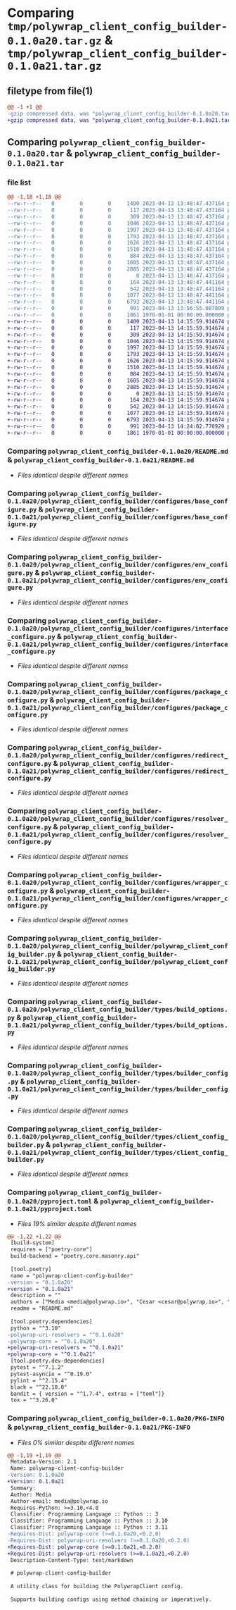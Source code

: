 # Comparing `tmp/polywrap_client_config_builder-0.1.0a20.tar.gz` & `tmp/polywrap_client_config_builder-0.1.0a21.tar.gz`

## filetype from file(1)

```diff
@@ -1 +1 @@
-gzip compressed data, was "polywrap_client_config_builder-0.1.0a20.tar", max compression
+gzip compressed data, was "polywrap_client_config_builder-0.1.0a21.tar", max compression
```

## Comparing `polywrap_client_config_builder-0.1.0a20.tar` & `polywrap_client_config_builder-0.1.0a21.tar`

### file list

```diff
@@ -1,18 +1,18 @@
--rw-r--r--   0        0        0     1400 2023-04-13 13:48:47.437164 polywrap_client_config_builder-0.1.0a20/README.md
--rw-r--r--   0        0        0      117 2023-04-13 13:48:47.437164 polywrap_client_config_builder-0.1.0a20/polywrap_client_config_builder/__init__.py
--rw-r--r--   0        0        0      309 2023-04-13 13:48:47.437164 polywrap_client_config_builder-0.1.0a20/polywrap_client_config_builder/configures/__init__.py
--rw-r--r--   0        0        0     1046 2023-04-13 13:48:47.437164 polywrap_client_config_builder-0.1.0a20/polywrap_client_config_builder/configures/base_configure.py
--rw-r--r--   0        0        0     1997 2023-04-13 13:48:47.437164 polywrap_client_config_builder-0.1.0a20/polywrap_client_config_builder/configures/env_configure.py
--rw-r--r--   0        0        0     1793 2023-04-13 13:48:47.437164 polywrap_client_config_builder-0.1.0a20/polywrap_client_config_builder/configures/interface_configure.py
--rw-r--r--   0        0        0     1626 2023-04-13 13:48:47.437164 polywrap_client_config_builder-0.1.0a20/polywrap_client_config_builder/configures/package_configure.py
--rw-r--r--   0        0        0     1510 2023-04-13 13:48:47.437164 polywrap_client_config_builder-0.1.0a20/polywrap_client_config_builder/configures/redirect_configure.py
--rw-r--r--   0        0        0      884 2023-04-13 13:48:47.437164 polywrap_client_config_builder-0.1.0a20/polywrap_client_config_builder/configures/resolver_configure.py
--rw-r--r--   0        0        0     1605 2023-04-13 13:48:47.437164 polywrap_client_config_builder-0.1.0a20/polywrap_client_config_builder/configures/wrapper_configure.py
--rw-r--r--   0        0        0     2885 2023-04-13 13:48:47.437164 polywrap_client_config_builder-0.1.0a20/polywrap_client_config_builder/polywrap_client_config_builder.py
--rw-r--r--   0        0        0        0 2023-04-13 13:48:47.437164 polywrap_client_config_builder-0.1.0a20/polywrap_client_config_builder/py.typed
--rw-r--r--   0        0        0      164 2023-04-13 13:48:47.441164 polywrap_client_config_builder-0.1.0a20/polywrap_client_config_builder/types/__init__.py
--rw-r--r--   0        0        0      542 2023-04-13 13:48:47.441164 polywrap_client_config_builder-0.1.0a20/polywrap_client_config_builder/types/build_options.py
--rw-r--r--   0        0        0     1077 2023-04-13 13:48:47.441164 polywrap_client_config_builder-0.1.0a20/polywrap_client_config_builder/types/builder_config.py
--rw-r--r--   0        0        0     6793 2023-04-13 13:48:47.441164 polywrap_client_config_builder-0.1.0a20/polywrap_client_config_builder/types/client_config_builder.py
--rw-r--r--   0        0        0      991 2023-04-13 13:56:55.087809 polywrap_client_config_builder-0.1.0a20/pyproject.toml
--rw-r--r--   0        0        0     1861 1970-01-01 00:00:00.000000 polywrap_client_config_builder-0.1.0a20/PKG-INFO
+-rw-r--r--   0        0        0     1400 2023-04-13 14:15:59.914674 polywrap_client_config_builder-0.1.0a21/README.md
+-rw-r--r--   0        0        0      117 2023-04-13 14:15:59.914674 polywrap_client_config_builder-0.1.0a21/polywrap_client_config_builder/__init__.py
+-rw-r--r--   0        0        0      309 2023-04-13 14:15:59.914674 polywrap_client_config_builder-0.1.0a21/polywrap_client_config_builder/configures/__init__.py
+-rw-r--r--   0        0        0     1046 2023-04-13 14:15:59.914674 polywrap_client_config_builder-0.1.0a21/polywrap_client_config_builder/configures/base_configure.py
+-rw-r--r--   0        0        0     1997 2023-04-13 14:15:59.914674 polywrap_client_config_builder-0.1.0a21/polywrap_client_config_builder/configures/env_configure.py
+-rw-r--r--   0        0        0     1793 2023-04-13 14:15:59.914674 polywrap_client_config_builder-0.1.0a21/polywrap_client_config_builder/configures/interface_configure.py
+-rw-r--r--   0        0        0     1626 2023-04-13 14:15:59.914674 polywrap_client_config_builder-0.1.0a21/polywrap_client_config_builder/configures/package_configure.py
+-rw-r--r--   0        0        0     1510 2023-04-13 14:15:59.914674 polywrap_client_config_builder-0.1.0a21/polywrap_client_config_builder/configures/redirect_configure.py
+-rw-r--r--   0        0        0      884 2023-04-13 14:15:59.914674 polywrap_client_config_builder-0.1.0a21/polywrap_client_config_builder/configures/resolver_configure.py
+-rw-r--r--   0        0        0     1605 2023-04-13 14:15:59.914674 polywrap_client_config_builder-0.1.0a21/polywrap_client_config_builder/configures/wrapper_configure.py
+-rw-r--r--   0        0        0     2885 2023-04-13 14:15:59.914674 polywrap_client_config_builder-0.1.0a21/polywrap_client_config_builder/polywrap_client_config_builder.py
+-rw-r--r--   0        0        0        0 2023-04-13 14:15:59.914674 polywrap_client_config_builder-0.1.0a21/polywrap_client_config_builder/py.typed
+-rw-r--r--   0        0        0      164 2023-04-13 14:15:59.914674 polywrap_client_config_builder-0.1.0a21/polywrap_client_config_builder/types/__init__.py
+-rw-r--r--   0        0        0      542 2023-04-13 14:15:59.914674 polywrap_client_config_builder-0.1.0a21/polywrap_client_config_builder/types/build_options.py
+-rw-r--r--   0        0        0     1077 2023-04-13 14:15:59.914674 polywrap_client_config_builder-0.1.0a21/polywrap_client_config_builder/types/builder_config.py
+-rw-r--r--   0        0        0     6793 2023-04-13 14:15:59.914674 polywrap_client_config_builder-0.1.0a21/polywrap_client_config_builder/types/client_config_builder.py
+-rw-r--r--   0        0        0      991 2023-04-13 14:24:02.770929 polywrap_client_config_builder-0.1.0a21/pyproject.toml
+-rw-r--r--   0        0        0     1861 1970-01-01 00:00:00.000000 polywrap_client_config_builder-0.1.0a21/PKG-INFO
```

### Comparing `polywrap_client_config_builder-0.1.0a20/README.md` & `polywrap_client_config_builder-0.1.0a21/README.md`

 * *Files identical despite different names*

### Comparing `polywrap_client_config_builder-0.1.0a20/polywrap_client_config_builder/configures/base_configure.py` & `polywrap_client_config_builder-0.1.0a21/polywrap_client_config_builder/configures/base_configure.py`

 * *Files identical despite different names*

### Comparing `polywrap_client_config_builder-0.1.0a20/polywrap_client_config_builder/configures/env_configure.py` & `polywrap_client_config_builder-0.1.0a21/polywrap_client_config_builder/configures/env_configure.py`

 * *Files identical despite different names*

### Comparing `polywrap_client_config_builder-0.1.0a20/polywrap_client_config_builder/configures/interface_configure.py` & `polywrap_client_config_builder-0.1.0a21/polywrap_client_config_builder/configures/interface_configure.py`

 * *Files identical despite different names*

### Comparing `polywrap_client_config_builder-0.1.0a20/polywrap_client_config_builder/configures/package_configure.py` & `polywrap_client_config_builder-0.1.0a21/polywrap_client_config_builder/configures/package_configure.py`

 * *Files identical despite different names*

### Comparing `polywrap_client_config_builder-0.1.0a20/polywrap_client_config_builder/configures/redirect_configure.py` & `polywrap_client_config_builder-0.1.0a21/polywrap_client_config_builder/configures/redirect_configure.py`

 * *Files identical despite different names*

### Comparing `polywrap_client_config_builder-0.1.0a20/polywrap_client_config_builder/configures/resolver_configure.py` & `polywrap_client_config_builder-0.1.0a21/polywrap_client_config_builder/configures/resolver_configure.py`

 * *Files identical despite different names*

### Comparing `polywrap_client_config_builder-0.1.0a20/polywrap_client_config_builder/configures/wrapper_configure.py` & `polywrap_client_config_builder-0.1.0a21/polywrap_client_config_builder/configures/wrapper_configure.py`

 * *Files identical despite different names*

### Comparing `polywrap_client_config_builder-0.1.0a20/polywrap_client_config_builder/polywrap_client_config_builder.py` & `polywrap_client_config_builder-0.1.0a21/polywrap_client_config_builder/polywrap_client_config_builder.py`

 * *Files identical despite different names*

### Comparing `polywrap_client_config_builder-0.1.0a20/polywrap_client_config_builder/types/build_options.py` & `polywrap_client_config_builder-0.1.0a21/polywrap_client_config_builder/types/build_options.py`

 * *Files identical despite different names*

### Comparing `polywrap_client_config_builder-0.1.0a20/polywrap_client_config_builder/types/builder_config.py` & `polywrap_client_config_builder-0.1.0a21/polywrap_client_config_builder/types/builder_config.py`

 * *Files identical despite different names*

### Comparing `polywrap_client_config_builder-0.1.0a20/polywrap_client_config_builder/types/client_config_builder.py` & `polywrap_client_config_builder-0.1.0a21/polywrap_client_config_builder/types/client_config_builder.py`

 * *Files identical despite different names*

### Comparing `polywrap_client_config_builder-0.1.0a20/pyproject.toml` & `polywrap_client_config_builder-0.1.0a21/pyproject.toml`

 * *Files 19% similar despite different names*

```diff
@@ -1,22 +1,22 @@
 [build-system]
 requires = ["poetry-core"]
 build-backend = "poetry.core.masonry.api"
 
 [tool.poetry]
 name = "polywrap-client-config-builder"
-version = "0.1.0a20"
+version = "0.1.0a21"
 description = ""
 authors = ["Media <media@polywrap.io>", "Cesar <cesar@polywrap.io>", "Niraj <niraj@polywrap.io>"]
 readme = "README.md"
 
 [tool.poetry.dependencies]
 python = "^3.10"
-polywrap-uri-resolvers = "^0.1.0a20"
-polywrap-core = "^0.1.0a20"
+polywrap-uri-resolvers = "^0.1.0a21"
+polywrap-core = "^0.1.0a21"
 [tool.poetry.dev-dependencies]
 pytest = "^7.1.2"
 pytest-asyncio = "^0.19.0"
 pylint = "^2.15.4"
 black = "^22.10.0"
 bandit = { version = "^1.7.4", extras = ["toml"]}
 tox = "^3.26.0"
```

### Comparing `polywrap_client_config_builder-0.1.0a20/PKG-INFO` & `polywrap_client_config_builder-0.1.0a21/PKG-INFO`

 * *Files 0% similar despite different names*

```diff
@@ -1,19 +1,19 @@
 Metadata-Version: 2.1
 Name: polywrap-client-config-builder
-Version: 0.1.0a20
+Version: 0.1.0a21
 Summary: 
 Author: Media
 Author-email: media@polywrap.io
 Requires-Python: >=3.10,<4.0
 Classifier: Programming Language :: Python :: 3
 Classifier: Programming Language :: Python :: 3.10
 Classifier: Programming Language :: Python :: 3.11
-Requires-Dist: polywrap-core (>=0.1.0a20,<0.2.0)
-Requires-Dist: polywrap-uri-resolvers (>=0.1.0a20,<0.2.0)
+Requires-Dist: polywrap-core (>=0.1.0a21,<0.2.0)
+Requires-Dist: polywrap-uri-resolvers (>=0.1.0a21,<0.2.0)
 Description-Content-Type: text/markdown
 
 # polywrap-client-config-builder
 
 A utility class for building the PolywrapClient config. 
 
 Supports building configs using method chaining or imperatively.
```

